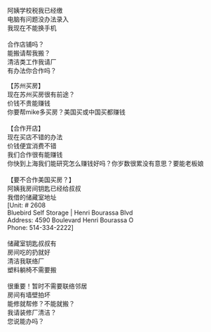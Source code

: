 <br>
<br>
<br>
阿姨学校税我已经缴<br>
电脑有问题没办法录入<br>
我现在不能换手机<br>
<br>
合作店铺吗？<br>
能搬请帮我搬？<br>
清洁类工作我请厂<br>
有办法你合作吗？<br>

【苏州买房】<br>
现在苏州买房很有前途？<br>
价钱不贵能赚钱<br>
你要帮mike多买房？美国买或中国买都赚钱<br>
<br>
【合作开店】<br>
现在买店不错的办法<br>
价钱便宜消费不错<br>
我们合作很有能赚钱<br>
你快到上海我们能研究怎么赚钱好吗？你岁数很累没有意思？要能老板娘<br>
<br>
【要不合作美国买房？】<br>
阿姨我房间钥匙已经给叔叔<br>
我借的储藏室地址<br>
[Unit: # 2608<br>
Bluebird Self Storage | Henri Bourassa Blvd<br>
Address: 4590 Boulevard Henri Bourassa O<br>
Phone: 514-334-2222]<br>
<br>
储藏室钥匙叔叔有<br>
房间吃的扔就好<br>
清洁我联络厂<br>
塑料躺椅不需要搬<br>
<br>
很重要！暂时不需要联络邻居<br>
房间有墙壁拍坏<br>
能修就帮修？不能就搬？<br>
我请装修厂清洁？<br>
您说能办吗？<br>
<br>
<br>
<br>
<br>
<br>
<br>
<br>
<br>
<br>
<br>



